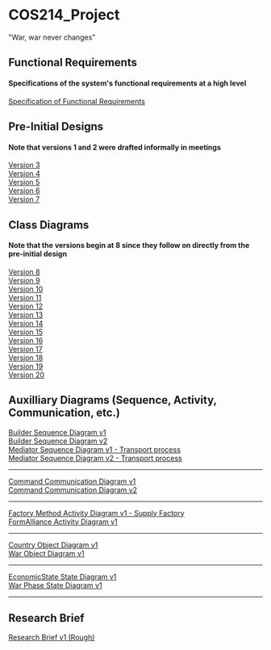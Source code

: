 # COS214_Project
"War, war never changes"

## Functional Requirements
#### Specifications of the system's functional requirements at a high level
[Specification of Functional Requirements](https://docs.google.com/document/d/1FI2bZ3nHOD-c8ti6TUO3enkvk95sN-nQmOg7ApcTxNY/edit?usp=share_link)


## Pre-Initial Designs
#### Note that versions 1 and 2 were drafted informally in meetings
[Version 3](https://drive.google.com/file/d/13orxZ_sFOLb1FlrlfD1qOhBYgQFn2nFo/view?usp=sharing)<br />
[Version 4](https://drive.google.com/file/d/13WXN5KfDBFu2LrKkYfL3vg4j4mqa1Q8M/view?usp=sharing)<br />
[Version 5](https://drive.google.com/file/d/1Zr10uR4nGRNjmxdcwDAmZb4Ks0d2QbK3/view?usp=sharing)<br />
[Version 6](https://drive.google.com/file/d/1WG9n-VlnI-AYp_BLX6WniaaNpoUTVeaB/view?usp=sharing)<br />
[Version 7](https://drive.google.com/file/d/1e7oM8FADHyEsckrPhcQ-Gnwf4OwoLGxz/view?usp=sharing)<br />

## Class Diagrams
#### Note that the versions begin at 8 since they follow on directly from the pre-initial design
[Version 8](https://drive.google.com/file/d/1-UuFH9hNWGyRtWLma7IMovKqsj9KFzaa/view?usp=sharing)<br /> 
[Version 9](https://drive.google.com/file/d/1WlcorMKZZw7HnF6N1U6_IDY-ZGXQgRKg/view?usp=sharing)<br /> 
[Version 10](https://drive.google.com/file/d/13UTp4r2TTfs8xYlSWSsCTgeSvKybmxlQ/view?usp=sharing)<br/>
[Version 11](https://drive.google.com/file/d/1dcpT7KCBI24l8T0TtCAg0JR0GlkfNtLH/view?usp=sharing)<br/>
[Version 12](https://drive.google.com/file/d/195SCv9a-4um3PzDt2Es2YW4-RtcNsZN8/view?usp=sharing)<br/>
[Version 13](https://drive.google.com/file/d/15Hgq28NES-8Lm8_BZl256ECs7sLvr125/view?usp=sharing)<br/>
[Version 14](https://drive.google.com/file/d/10z9p8sJmmvWWZMwq8hUkDvQNvYuSMlfo/view?usp=sharing)<br/>
[Version 15](https://drive.google.com/file/d/1qhTZaUt_sTjt1RcozQxJVNCbMYOcWiqY/view?usp=sharing)<br/>
[Version 16](https://drive.google.com/file/d/1MLDsWm24OUxs8nfgTeLtG7Nj5vW_G9tJ/view?usp=sharing)<br/>
[Version 17](https://drive.google.com/file/d/11yjUCI5fjK22P2e0PczbaptEYYIerCXh/view?usp=sharing)<br/>
[Version 18](https://drive.google.com/file/d/1SiB_I9n5xxv6mGKDU_JbumZvh84v9MQU/view?usp=sharing)<br/>
[Version 19](https://drive.google.com/file/d/1hHDvbXCZC-V1NYGY2AByCXfapqR_GwRj/view?usp=sharing)<br/>
[Version 20](https://drive.google.com/file/d/1OyWjZIs4jaOK-BC2ShUZDWJdl0PKkDeI/view?usp=sharing)<br/>

## Auxilliary Diagrams (Sequence, Activity, Communication, etc.)
[Builder Sequence Diagram v1](https://drive.google.com/file/d/1jBRNcWKESwqAe2WA11ZBeBOWWEIe8Uvx/view?usp=sharing)<br/>
[Builder Sequence Diagram v2](https://drive.google.com/file/d/17J3VSdXyPXQLQpD5OUltIvrh95HwA5Ym/view?usp=sharing)<br/>
[Mediator Sequence Diagram v1 - Transport process](https://drive.google.com/file/d/1ds6hGFgzr1XNG5wbES8kfQJ5eEq6DSx7/view?usp=sharing)<br/>
[Mediator Sequence Diagram v2 - Transport process](https://drive.google.com/file/d/1LMJzE9KyeKDkbZ0dHirZV36i0Fr_P2iL/view?usp=sharing)<br/>
***
[Command Communication Diagram v1](https://drive.google.com/file/d/14X7xYim03jVv5opfTKZOYe-8rHQ1rtZt/view?usp=sharing)<br/>
[Command Communication Diagram v2](https://drive.google.com/file/d/1jfmGl3jx8oHPEBYJW2wZP-BqSBTnZku4/view?usp=sharing)<br/>
***
[Factory Method Activity Diagram v1 - Supply Factory](https://drive.google.com/file/d/1eAPctL0zrF2hyQgoJUbLdeDhJuJD32W9/view?usp=sharing)<br/>
[FormAlliance Activity Diagram v1](https://drive.google.com/file/d/15kN6rdPEecJFMHB1MZ9MVaApOe9ig64V/view?usp=sharing)<br/>
***
[Country Object Diagram v1](https://drive.google.com/file/d/19-Syc1vF37fJ7wXcB-aWRT_bHVaWSbQi/view?usp=sharing)<br/>
[War Object Diagram v1](https://drive.google.com/file/d/1JeRoi5Ajeq6IawTksmtrwYaCpQ9jNWNI/view?usp=sharing)
***
[EconomicState State Diagram v1](https://drive.google.com/file/d/1aA4bAcO0tm01cu5uwLOfeAOd_xMYy9i9/view?usp=sharing)<br/>
[War Phase State Diagram v1](https://drive.google.com/file/d/148be-O9nPzwdszQ_UXCoqMjY5EGEokeh/view?usp=sharing)<br/>
***
## Research Brief
[Research Brief v1 (Rough)](https://docs.google.com/document/d/1_26_ehbEiTZ2Xi9fk-cEbWw19J02zTBd/edit?usp=sharing&ouid=112010270683348415189&rtpof=true&sd=true)
